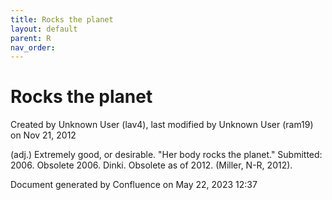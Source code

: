 ```yaml
---
title: Rocks the planet
layout: default
parent: R
nav_order:
---
```


# Rocks the planet

Created by  Unknown User (lav4), last modified by  Unknown User (ram19) on Nov 21, 2012

(adj.) Extremely good, or desirable. &quot;Her body rocks the planet.&quot; Submitted: 2006. Obsolete 2006. Dinki. Obsolete as of 2012. (Miller, N-R, 2012).

Document generated by Confluence on May 22, 2023 12:37


